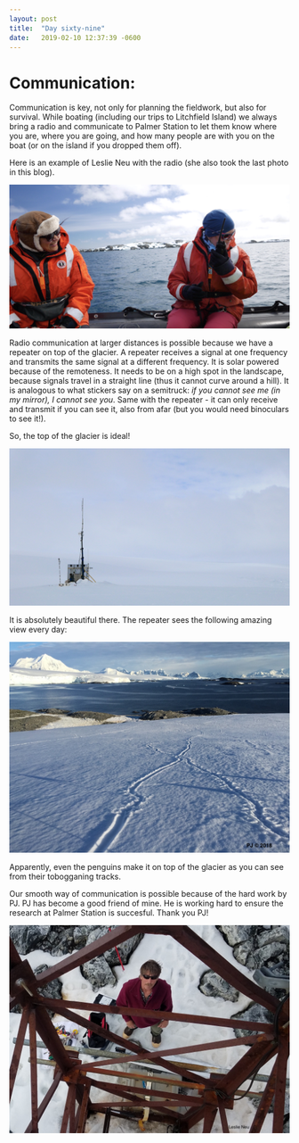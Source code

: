 ```yaml
---
layout: post
title:  "Day sixty-nine"
date:   2019-02-10 12:37:39 -0600
---
```

# Communication:  
Communication is key, not only for planning the fieldwork, but also for survival. While boating (including our trips to Litchfield Island) we always bring a radio and communicate to Palmer Station to let them know where you are, where you are going, and how many people are with you on the boat (or on the island if you dropped them off).

Here is an example of Leslie Neu with the radio (she also took the last photo in this blog).

![Leslie on the radio](/assets/blog_photos/190210/Radio_Leslie.jpg)

Radio communication at larger distances is possible because we have a repeater on top of the glacier. A repeater receives a signal at one frequency and transmits the same signal at a different frequency. It is solar powered because of the remoteness. It needs to be on a high spot in the landscape, because signals travel in a straight line (thus it cannot curve around a hill). It is analogous to what stickers say on a semitruck: *if you cannot see me (in my mirror), I cannot see you*. Same with the repeater - it can only receive and transmit if you can see it, also from afar (but you would need binoculars to see it!).

So, the top of the glacier is ideal! 

![Repeater on the glacier](/assets/blog_photos/190210/Repeater_glacier.jpg)

It is absolutely beautiful there. The repeater sees the following amazing view every day:

![Repeater - penguins tobogganing tracks](/assets/blog_photos/190210/Penguin_toboggan_repeater.jpg)

Apparently, even the penguins make it on top of the glacier as you can see from their tobogganing tracks. 

Our smooth way of communication is possible because of the hard work by PJ. PJ has become a good friend of mine. He is working hard to ensure the research at Palmer Station is succesful. Thank you PJ!

![PJ - photo by Leslie](/assets/blog_photos/190210/PJ_photoFromLeslie.jpg)